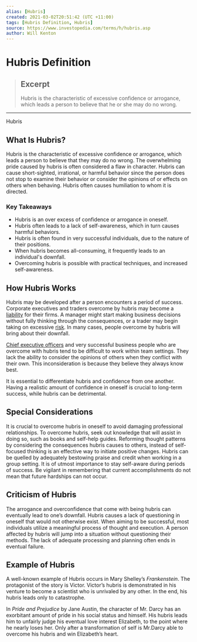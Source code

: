 ```yaml
---
alias: [Hubris]
created: 2021-03-02T20:51:42 (UTC +11:00)
tags: [Hubris Definition, Hubris]
source: https://www.investopedia.com/terms/h/hubris.asp
author: Will Kenton
---
```


# Hubris Definition

> ## Excerpt
> Hubris is the characteristic of excessive confidence or arrogance, which leads a person to believe that he or she may do no wrong.

---

Hubris
## What Is Hubris?

Hubris is the characteristic of excessive confidence or arrogance, which leads a person to believe that they may do no wrong. The overwhelming pride caused by hubris is often considered a flaw in character. Hubris can cause short-sighted, irrational, or harmful behavior since the person does not stop to examine their behavior or consider the opinions of or effects on others when behaving. Hubris often causes humiliation to whom it is directed. 

### Key Takeaways

-   Hubris is an over excess of confidence or arrogance in oneself.
-   Hubris often leads to a lack of self-awareness, which in turn causes harmful behaviors.
-   Hubris is often found in very successful individuals, due to the nature of their positions.
-   When hubris becomes all-consuming, it frequently leads to an individual's downfall.
-   Overcoming hubris is possible with practical techniques, and increased self-awareness.

## How Hubris Works

Hubris may be developed after a person encounters a period of success. Corporate executives and traders overcome by hubris may become a [liability](https://www.investopedia.com/terms/l/liability.asp) for their firms. A manager might start making business decisions without fully thinking through the consequences, or a trader may begin taking on excessive [risk](https://www.investopedia.com/terms/r/risk.asp). In many cases, people overcome by hubris will bring about their downfall. 

[Chief executive officers](https://www.investopedia.com/terms/c/ceo.asp) and very successful business people who are overcome with hubris tend to be difficult to work within team settings. They lack the ability to consider the opinions of others when they conflict with their own. This inconsideration is because they believe they always know best. 

It is essential to differentiate hubris and confidence from one another. Having a realistic amount of confidence in oneself is crucial to long-term success, while hubris can be detrimental. 

## Special Considerations 

It is crucial to overcome hubris in oneself to avoid damaging professional relationships. To overcome hubris, seek out knowledge that will assist in doing so, such as books and self-help guides. Reforming thought patterns by considering the consequences hubris causes to others, instead of self-focused thinking is an effective way to initiate positive changes. Hubris can be quelled by adequately bestowing praise and credit when working in a group setting. It is of utmost importance to stay self-aware during periods of success. Be vigilant in remembering that current accomplishments do not mean that future hardships can not occur. 

## Criticism of Hubris

The arrogance and overconfidence that come with being hubris can eventually lead to one’s downfall. Hubris causes a lack of questioning in oneself that would not otherwise exist. When aiming to be successful, most individuals utilize a meaningful process of thought and execution. A person affected by hubris will jump into a situation without questioning their methods. The lack of adequate processing and planning often ends in eventual failure.

## Example of Hubris

A well-known example of Hubris occurs in Mary Shelley’s _Frankenstein_. The protagonist of the story is Victor. Victor’s hubris is demonstrated in his venture to become a scientist who is unrivaled by any other. In the end, his hubris leads only to catastrophe.

In _Pride and Prejudice_ by Jane Austin, the character of Mr. Darcy has an exorbitant amount of pride in his social status and himself. His hubris leads him to unfairly judge his eventual love interest Elizabeth, to the point where he nearly loses her. Only after a transformation of self is Mr.Darcy able to overcome his hubris and win Elizabeth’s heart.
